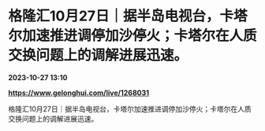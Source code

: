 # 格隆汇10月27日｜据半岛电视台，卡塔尔加速推进调停加沙停火；卡塔尔在人质交换问题上的调解进展迅速。

**2023-10-27 13:10**

**https://www.gelonghui.com/live/1268031**

格隆汇10月27日｜据半岛电视台，卡塔尔加速推进调停加沙停火；卡塔尔在人质交换问题上的调解进展迅速。